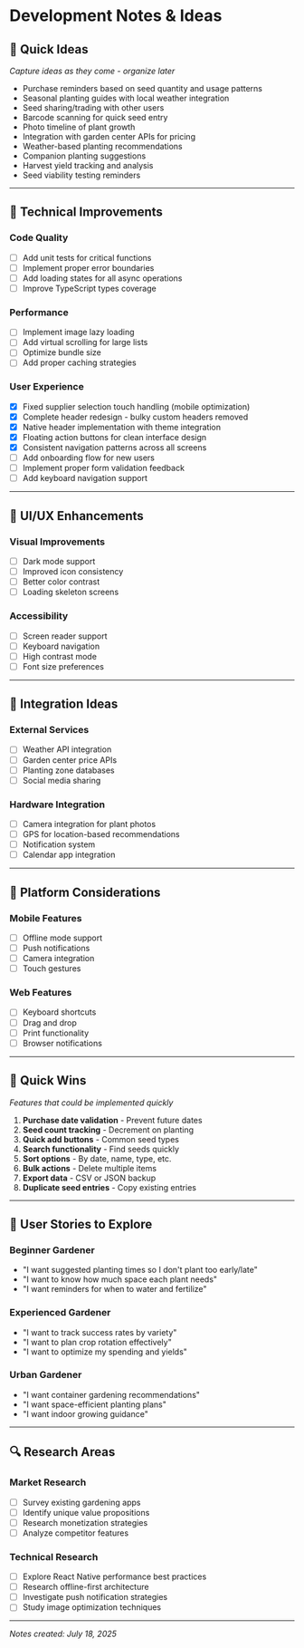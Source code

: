 # Development Notes & Ideas

## 📝 Quick Ideas
*Capture ideas as they come - organize later*

- Purchase reminders based on seed quantity and usage patterns
- Seasonal planting guides with local weather integration
- Seed sharing/trading with other users
- Barcode scanning for quick seed entry
- Photo timeline of plant growth
- Integration with garden center APIs for pricing
- Weather-based planting recommendations
- Companion planting suggestions
- Harvest yield tracking and analysis
- Seed viability testing reminders

---

## 🔧 Technical Improvements

### Code Quality
- [ ] Add unit tests for critical functions
- [ ] Implement proper error boundaries
- [ ] Add loading states for all async operations
- [ ] Improve TypeScript types coverage

### Performance
- [ ] Implement image lazy loading
- [ ] Add virtual scrolling for large lists
- [ ] Optimize bundle size
- [ ] Add proper caching strategies

### User Experience
- [x] Fixed supplier selection touch handling (mobile optimization)
- [x] Complete header redesign - bulky custom headers removed
- [x] Native header implementation with theme integration
- [x] Floating action buttons for clean interface design
- [x] Consistent navigation patterns across all screens
- [ ] Add onboarding flow for new users
- [ ] Implement proper form validation feedback
- [ ] Add keyboard navigation support

---

## 🎨 UI/UX Enhancements

### Visual Improvements
- [ ] Dark mode support
- [ ] Improved icon consistency
- [ ] Better color contrast
- [ ] Loading skeleton screens

### Accessibility
- [ ] Screen reader support
- [ ] Keyboard navigation
- [ ] High contrast mode
- [ ] Font size preferences

---

## 🔌 Integration Ideas

### External Services
- [ ] Weather API integration
- [ ] Garden center price APIs
- [ ] Planting zone databases
- [ ] Social media sharing

### Hardware Integration
- [ ] Camera integration for plant photos
- [ ] GPS for location-based recommendations
- [ ] Notification system
- [ ] Calendar app integration

---

## 📱 Platform Considerations

### Mobile Features
- [ ] Offline mode support
- [ ] Push notifications
- [ ] Camera integration
- [ ] Touch gestures

### Web Features
- [ ] Keyboard shortcuts
- [ ] Drag and drop
- [ ] Print functionality
- [ ] Browser notifications

---

## 🚀 Quick Wins
*Features that could be implemented quickly*

1. **Purchase date validation** - Prevent future dates
2. **Seed count tracking** - Decrement on planting
3. **Quick add buttons** - Common seed types
4. **Search functionality** - Find seeds quickly
5. **Sort options** - By date, name, type, etc.
6. **Bulk actions** - Delete multiple items
7. **Export data** - CSV or JSON backup
8. **Duplicate seed entries** - Copy existing entries

---

## 🎯 User Stories to Explore

### Beginner Gardener
- "I want suggested planting times so I don't plant too early/late"
- "I want to know how much space each plant needs"
- "I want reminders for when to water and fertilize"

### Experienced Gardener
- "I want to track success rates by variety"
- "I want to plan crop rotation effectively"
- "I want to optimize my spending and yields"

### Urban Gardener
- "I want container gardening recommendations"
- "I want space-efficient planting plans"
- "I want indoor growing guidance"

---

## 🔍 Research Areas

### Market Research
- [ ] Survey existing gardening apps
- [ ] Identify unique value propositions
- [ ] Research monetization strategies
- [ ] Analyze competitor features

### Technical Research
- [ ] Explore React Native performance best practices
- [ ] Research offline-first architecture
- [ ] Investigate push notification strategies
- [ ] Study image optimization techniques

---

*Notes created: July 18, 2025*
